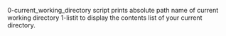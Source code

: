 0-current_working_directory script prints absolute path name of current working directory
1-listit to display the contents list of your current directory.
